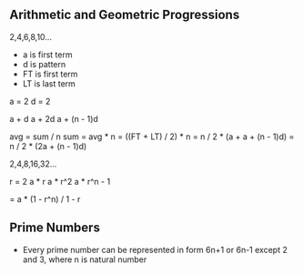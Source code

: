 ## Arithmetic and Geometric Progressions

2,4,6,8,10...

- a is first term
- d is pattern
- FT is first term
- LT is last term

a = 2
d = 2

a + d
a + 2d
a + (n - 1)d

avg = sum / n
sum = avg * n
= ((FT + LT) / 2) * n
= n / 2 * (a + a + (n - 1)d)
= n / 2 * (2a + (n - 1)d)

2,4,8,16,32...

r = 2
a * r
a * r^2
a * r^n - 1

= a * (1 - r^n) / 1 - r

## Prime Numbers

- Every prime number can be represented in form 6n+1 or 6n-1 except 2 and 3, where n is natural number
